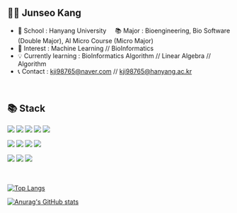## 🧑🏻 Junseo Kang
- 🏫 School : Hanyang University &nbsp;  &nbsp; 📚 Major : Bioengineering, Bio Software (Double Major), AI Micro Course (Micro Major) 
- 👀 Interest : Machine Learning // BioInformatics
- 💡 Currently learning : BioInformatics Algorithm // Linear Algebra // Algorithm 
- 📞 Contact : kji98765@naver.com // kji98765@hanyang.ac.kr 

<br/>

## 📚 **Stack**
<!--
Langs
-->
<a href=# ><img src="https://img.shields.io/badge/Python-3776AB?style=flat-square&logo=Python&logoColor=white"/></a>
<a href=# ><img src="https://img.shields.io/badge/C-A8B9CC?style=flat-square&logo=C&logoColor=white"/></a>
<a href=# ><img src="https://img.shields.io/badge/C++-00599C?style=flat-square&logo=cplusplus&logoColor=white"/></a>
<a href=# ><img src="https://img.shields.io/badge/Java-007396?style=flat-square&logo=Java&logoColor=white"/></a> 
<a href=# ><img src="https://img.shields.io/badge/R-276DC3?style=flat-square&logo=R&logoColor=white"/></a>

<!--
Frameworks
-->
<a href=# ><img src="https://img.shields.io/badge/Sklearn-F7931E?style=flat-square&logo=scikit-learn&logoColor=white"/></a> 
<a href=# ><img src="https://img.shields.io/badge/PyTorch-EE4C2C?style=flat-square&logo=PyTorch&logoColor=white"/></a>
<a href=# ><img src="https://img.shields.io/badge/Flask-000000?style=flat-square&logo=Flask&logoColor=white"/></a>
<a href=# ><img src="https://img.shields.io/badge/GraphQL-E10098?style=flat-square&logo=GraphQL&logoColor=white"/></a>

<!--
DBs
-->
<a href=# ><img src="https://img.shields.io/badge/MySQL-4479A1?style=flat-square&logo=MySQL&logoColor=white"/></a>
<a href=# ><img src="https://img.shields.io/badge/PostgreSQL-4169E1?style=flat-square&logo=PostgreSQL&logoColor=white"/></a>
<a href=# ><img src="https://img.shields.io/badge/MongoDB-47A248?style=flat-square&logo=MongoDB&logoColor=white"/></a>
<br/>
<br/>
<br/>


[![Top Langs](https://github-readme-stats.vercel.app/api/top-langs/?username=kangjunseo&hide=makefile,cmake&layout=compact)](https://github.com/anuraghazra/github-readme-stats) <!--jupyter%20notebook-->

[![Anurag's GitHub stats](https://github-readme-stats.vercel.app/api?username=kangjunseo&show_icons=true&theme=dark&hide=issues,contribs)](https://github.com/anuraghazra/github-readme-stats)
